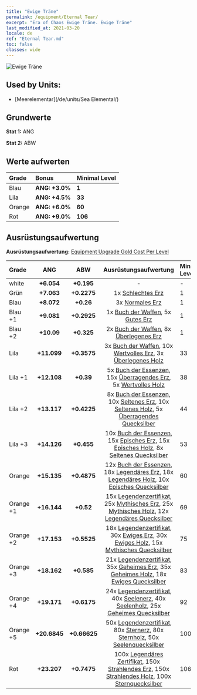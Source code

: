 ```yaml
---
title: "Ewige Träne"
permalink: /equipment/Eternal Tear/
excerpt: "Era of Chaos Ewige Träne. Ewige Träne"
last_modified_at: 2021-03-20
locale: de
ref: "Eternal Tear.md"
toc: false
classes: wide
---
```


  ![Ewige Träne](/images/e/e_99031.png)

## Used by Units:

* [Meerelementar](/de/units/Sea Elemental/) 


## Grundwerte
 **Stat 1:** ANG

 **Stat 2:** ABW

## Werte aufwerten

  |     Grade    |   Bonus | Minimal Level | 
  |:-------------|:--------|:--------------| 
  | Blau | **ANG: +3.0%** | **1** | 
  | Lila | **ANG: +4.5%** | **33** | 
  | Orange | **ANG: +6.0%** | **60** | 
  | Rot | **ANG: +9.0%** | **106** | 


## Ausrüstungsaufwertung
 **Ausrüstungsaufwertung:** [Equipment Upgrade Gold Cost Per Level](/equipment/EquipmentUpgradeCostPerLevel/) 

  |          Grade      | ANG | ABW | Ausrüstungsaufwertung | Minimal Level |
  |:--------------------|:---------:|:---------:|:----------------:|:--------------|
  | white | **+6.054** | **+0.195** | - | - |
  | Grün | **+7.063** | **+0.2275** | 1x [Schlechtes Erz](/de/Items/mat_1/) | 1 |
  | Blau | **+8.072** | **+0.26** | 3x [Normales Erz](/de/Items/mat_6/) | 1 |
  | Blau +1 | **+9.081** | **+0.2925** | 1x [Buch der Waffen](/de/Items/mat_18/), 5x [Gutes Erz](/de/Items/mat_12/) | 1 |
  | Blau +2 | **+10.09** | **+0.325** | 2x [Buch der Waffen](/de/Items/mat_25/), 8x [Überlegenes Erz](/de/Items/mat_19/) | 1 |
  | Lila | **+11.099** | **+0.3575** | 3x [Buch der Waffen](/de/Items/mat_32/), 10x [Wertvolles Erz](/de/Items/mat_26/), 3x [Überlegenes Holz](/de/Items/mat_20/) | 33 |
  | Lila +1 | **+12.108** | **+0.39** | 5x [Buch der Essenzen](/de/Items/mat_39/), 15x [Überragendes Erz](/de/Items/mat_33/), 5x [Wertvolles Holz](/de/Items/mat_27/) | 38 |
  | Lila +2 | **+13.117** | **+0.4225** | 8x [Buch der Essenzen](/de/Items/mat_46/), 10x [Seltenes Erz](/de/Items/mat_40/), 10x [Seltenes Holz](/de/Items/mat_41/), 5x [Überragendes Quecksilber](/de/Items/mat_35/) | 44 |
  | Lila +3 | **+14.126** | **+0.455** | 10x [Buch der Essenzen](/de/Items/mat_53/), 15x [Episches Erz](/de/Items/mat_47/), 15x [Episches Holz](/de/Items/mat_48/), 8x [Seltenes Quecksilber](/de/Items/mat_42/) | 53 |
  | Orange | **+15.135** | **+0.4875** | 12x [Buch der Essenzen](/de/Items/mat_60/), 18x [Legendäres Erz](/de/Items/mat_54/), 18x [Legendäres Holz](/de/Items/mat_55/), 10x [Episches Quecksilber](/de/Items/mat_49/) | 60 |
  | Orange +1 | **+16.144** | **+0.52** | 15x [Legendenzertifikat](/de/Items/mat_67/), 25x [Mythisches Erz](/de/Items/mat_61/), 25x [Mythisches Holz](/de/Items/mat_62/), 12x [Legendäres Quecksilber](/de/Items/mat_56/) | 69 |
  | Orange +2 | **+17.153** | **+0.5525** | 18x [Legendenzertifikat](/de/Items/mat_74/), 30x [Ewiges Erz](/de/Items/mat_68/), 30x [Ewiges Holz](/de/Items/mat_69/), 15x [Mythisches Quecksilber](/de/Items/mat_63/) | 75 |
  | Orange +3 | **+18.162** | **+0.585** | 21x [Legendenzertifikat](/de/Items/mat_81/), 35x [Geheimes Erz](/de/Items/mat_75/), 35x [Geheimes Holz](/de/Items/mat_76/), 18x [Ewiges Quecksilber](/de/Items/mat_70/) | 83 |
  | Orange +4 | **+19.171** | **+0.6175** | 24x [Legendenzertifikat](/de/Items/mat_88/), 40x [Seelenerz](/de/Items/mat_82/), 40x [Seelenholz](/de/Items/mat_83/), 25x [Geheimes Quecksilber](/de/Items/mat_77/) | 92 |
  | Orange +5 | **+20.6845** | **+0.66625** | 50x [Legendenzertifikat](/de/Items/mat_95/), 80x [Sternerz](/de/Items/mat_89/), 80x [Sternholz](/de/Items/mat_90/), 50x [Seelenquecksilber](/de/Items/mat_84/) | 100 |
  | Rot | **+23.207** | **+0.7475** | 100x [Legendäres Zertifikat](/de/Items/mat_102/), 150x [Strahlendes Erz](/de/Items/mat_96/), 150x [Strahlendes Holz](/de/Items/mat_97/), 100x [Sternquecksilber](/de/Items/mat_91/) | 106 |

